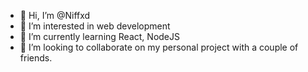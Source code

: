 - 👋 Hi, I’m @Niffxd
- 👀 I’m interested in web development
- 🌱 I’m currently learning React, NodeJS
- 💞️ I’m looking to collaborate on my personal project with a couple of friends.

<!---
Niffxd/Niffxd is a ✨ special ✨ repository because its `README.md` (this file) appears on your GitHub profile.
You can click the Preview link to take a look at your changes.
--->

